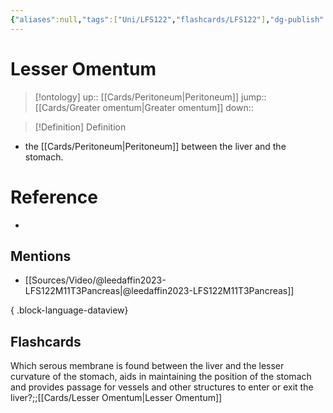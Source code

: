 ```yaml
---
{"aliases":null,"tags":["Uni/LFS122","flashcards/LFS122"],"dg-publish":true,"permalink":"/cards/lesser-omentum/","dgPassFrontmatter":true}
---
```


# Lesser Omentum

> [!ontology]
> up:: [[Cards/Peritoneum\|Peritoneum]]
> jump:: [[Cards/Greater omentum\|Greater omentum]]
> down:: 

> [!Definition] Definition
> 

- the [[Cards/Peritoneum\|Peritoneum]] between the liver and the stomach.
# Reference
- 

## Mentions
- [[Sources/Video/@leedaffin2023-LFS122M11T3Pancreas\|@leedaffin2023-LFS122M11T3Pancreas]]

{ .block-language-dataview}

## Flashcards

Which serous membrane is found between the liver and the lesser curvature of the stomach, aids in maintaining the position of the stomach and provides passage for vessels and other structures to enter or exit the liver?;;[[Cards/Lesser Omentum\|Lesser Omentum]]
<!--SR:!2023-10-26,2,150-->